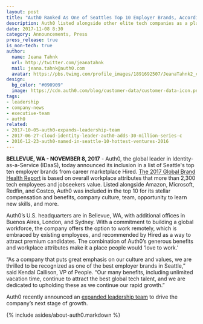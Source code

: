 ```yaml
---
layout: post
title: "Auth0 Ranked As One of Seattles Top 10 Employer Brands, According to Hired"
description: Auth0 listed alongside other elite tech companies as a place people would love to work
date: 2017-11-08 8:30
category: Announcements, Press
press_release: true
is_non-tech: true
author:
  name: Jeana Tahnk
  url: http://twitter.com/jeanatahnk
  mail: jeana.tahnk@auth0.com
  avatar: https://pbs.twimg.com/profile_images/1891692507/JeanaTahnk2_crop_400x400.jpg
design:
  bg_color: "#090909"
  image: https://cdn.auth0.com/blog/customer-data/customer-data-icon.png
tags:
- leadership
- company-news
- executive-team
- auth0
related:
- 2017-10-05-auth0-expands-leadership-team
- 2017-06-27-cloud-identity-leader-auth0-adds-30-million-series-c
- 2016-12-23-auth0-named-in-seattle-10-hottest-ventures-2016
---
```


**BELLEVUE, WA - NOVEMBER 8, 2017**  - Auth0, the global leader in Identity-as-a-Service (IDaaS), today announced its inclusion in a list of Seattle's top ten employer brands from career marketplace Hired. [The 2017 Global Brand Health Report](https://hired.com/blog/highlights/hired-brand-health-report-2017/) is based on overall workplace attributes that more than 2,300 tech employees and jobseekers value. Listed alongside Amazon, Microsoft, Redfin, and Costco, Auth0 was included in the top 10 for its stellar compensation and benefits, company culture, team, opportunity to learn new skills, and more. 

Auth0’s U.S. headquarters are in Bellevue, WA, with additional offices in Buenos Aires, London, and Sydney. With a commitment to building a global workforce, the company offers the option to work remotely, which is embraced by existing employees, and recommended by Hired as a way to attract premium candidates. The combination of Auth0’s generous benefits and workplace attributes make it a place people would ‘love to work.’ 

“As a company that puts great emphasis on our culture and values, we are thrilled to be recognized as one of the best employer brands in Seattle,” said Kendal Callison, VP of People. “Our many benefits, including unlimited vacation time, continue to attract the best global tech talent, and we are dedicated to upholding these as we continue our rapid growth.” 

Auth0 recently announced an [expanded leadership team](https://auth0.com/blog/auth0-expands-leadership-team/) to drive the company’s next stage of growth. 

{% include asides/about-auth0.markdown %}
